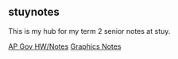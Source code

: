 ## stuynotes
This is my hub for my term 2 senior notes at stuy.

[AP Gov HW/Notes](/gov)
[Graphics Notes](/graphics)
